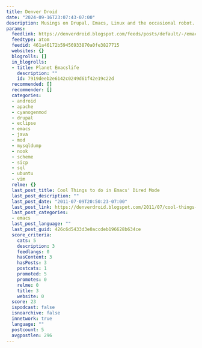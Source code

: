 ```yaml
---
title: Denver Droid
date: "2024-09-16T23:07:43-07:00"
description: Musings on Drupal, Emacs, Linux and the occasional robot.
params:
  feedlink: https://denverdroid.blogspot.com/feeds/posts/default/-/emacs
  feedtype: atom
  feedid: 461a46172b59456933870a0fe3827715
  websites: {}
  blogrolls: []
  in_blogrolls:
  - title: Planet Emacslife
    description: ""
    id: 7919deeb2e6142c0249d61f42e19c22d
  recommended: []
  recommender: []
  categories:
  - android
  - apache
  - cyanogenmod
  - drupal
  - eclipse
  - emacs
  - java
  - mod
  - mysqldump
  - nook
  - scheme
  - sicp
  - sql
  - ubuntu
  - vim
  relme: {}
  last_post_title: Cool Things to do in Emacs' Dired Mode
  last_post_description: ""
  last_post_date: "2011-07-09T20:50:23-07:00"
  last_post_link: https://denverdroid.blogspot.com/2011/07/cool-things-to-do-in-emacs-dired-mode.html
  last_post_categories:
  - emacs
  last_post_language: ""
  last_post_guid: 426c6d5433d3e0accdeb196628b634ce
  score_criteria:
    cats: 5
    description: 3
    feedlangs: 0
    hasContent: 3
    hasPosts: 3
    postcats: 1
    promoted: 5
    promotes: 0
    relme: 0
    title: 3
    website: 0
  score: 23
  ispodcast: false
  isnoarchive: false
  innetwork: true
  language: ""
  postcount: 5
  avgpostlen: 296
---
```

